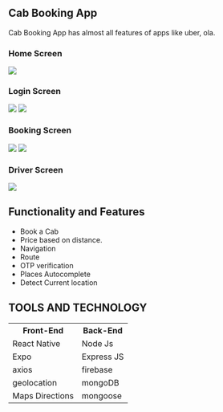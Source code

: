 <h2>Cab Booking App</h2>
<p>Cab Booking App has almost all features of apps like uber, ola.</p>

<h3>Home Screen</h3>
<img src="https://res.cloudinary.com/dqgbjb6pf/image/upload/v1639023661/Cab%20Booking%20App/WhatsApp_Image_2021-12-09_at_9.47.35_AM_2_wm4hqc.jpg" style="display:'inline'"/>

<h3>Login Screen</h3>
<img src="https://res.cloudinary.com/dqgbjb6pf/image/upload/v1639023662/Cab%20Booking%20App/WhatsApp_Image_2021-12-09_at_9.47.35_AM_3_z8p6wp.jpg" style="display:'inline'"/>
<img src="https://res.cloudinary.com/dqgbjb6pf/image/upload/v1639023662/Cab%20Booking%20App/WhatsApp_Image_2021-12-09_at_9.47.35_AM_4_mxg7yj.jpg" style="display:'inline'"/>


<h3>Booking Screen</h3>
<img src="https://res.cloudinary.com/dqgbjb6pf/image/upload/v1639023661/Cab%20Booking%20App/WhatsApp_Image_2021-12-09_at_9.47.35_AM_5_utnwkr.jpg" style="display:'inline'"/>
<img src="https://res.cloudinary.com/dqgbjb6pf/image/upload/v1639023661/Cab%20Booking%20App/WhatsApp_Image_2021-12-09_at_9.47.35_AM_kw7rd3.jpg" style="display:'inline'"/>


<h3>Driver Screen</h3>
<img src="https://res.cloudinary.com/dqgbjb6pf/image/upload/v1639023661/Cab%20Booking%20App/WhatsApp_Image_2021-12-09_at_9.47.35_AM_1_kdfqhp.jpg" style="display:'inline'"/>

<h2>Functionality and Features</h2>
<ul>
  <li>Book a Cab</li>
  <li>Price based on distance.</li>
  <li>Navigation</li>
  <li>Route</li>
  <li>OTP verification</li>
  <li>Places Autocomplete</li>
  <li>Detect Current location</li>
</ul>

<h2>TOOLS AND TECHNOLOGY</h2>
<table>
   <tr>
     <th>Front-End</th>
     <th>Back-End</th>
  </tr> 
   <tr>
     <td>React Native</td>
     <td>Node Js</td>
  </tr> 
   <tr>
     <td>Expo</td>
     <td>Express JS</td>
  </tr> 
   <tr>
     <td>axios</td>
     <td>firebase</td>
  </tr> 
   <tr>
     <td>geolocation</td>
     <td>mongoDB</td>
  </tr> 
   <tr>
     <td>Maps Directions</td>
     <td>mongoose</td>
  </tr> 
</table>
